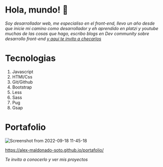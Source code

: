 # Hola, mundo! 👋

_Soy desarrollador web, me especialiso en el front-end, llevo un año desde que inicie mi camino como desarrollador y eh aprendido en platzi y youtube muchas de las cosas que hago, escribo blogs en Dev community sobre desarrollo front-end [y aqui te invito a checarlos](https://dev.to/alexmaldonadosoto)_

# Tecnologias

1. Javascript
2. HTMl/Css
3. Git/Github
4. Bootstrap
5. Less 
6. Sass
7. Pug
8. Gsap

# Portafolio

 ![Screenshot from 2022-09-18 11-45-18](https://user-images.githubusercontent.com/102703273/190922339-31ceef25-6f5a-4118-92ea-f7c681ad05a4.png)


https://alex-maldonado-soto.github.io/portafolio/

_Te invito a conocerlo y ver mis proyectos_
